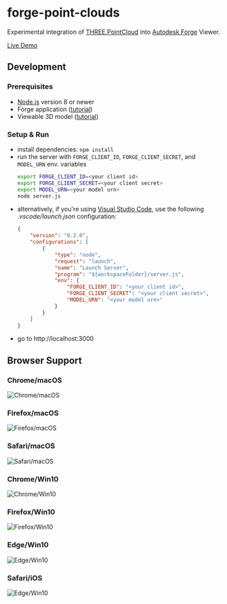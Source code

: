 # forge-point-clouds

Experimental integration of [THREE.PointCloud](https://github.com/mrdoob/three.js/blob/r71/src/objects/PointCloud.js)
into [Autodesk Forge](https://forge.autodesk.com) Viewer.

[Live Demo](https://forge-point-clouds.autodesk.io)

## Development

### Prerequisites

- [Node.js](https://nodejs.org) version 8 or newer
- Forge application ([tutorial](https://forge.autodesk.com/en/docs/oauth/v2/tutorials/create-app))
- Viewable 3D model ([tutorial](https://forge.autodesk.com/en/docs/model-derivative/v2/tutorials/prepare-file-for-viewer))

### Setup & Run

- install dependencies: `npm install`
- run the server with `FORGE_CLIENT_ID`, `FORGE_CLIENT_SECRET`, and `MODEL_URN` env. variables
  ```bash
  export FORGE_CLIENT_ID=<your client id>
  export FORGE_CLIENT_SECRET=<your client secret>
  export MODEL_URN=<your model urn>
  node server.js
  ```
- alternatively, if you're using [Visual Studio Code](https://code.visualstudio.com),
  use the following _.vscode/launch.json_ configuration:
  ```json
  {
      "version": "0.2.0",
      "configurations": [
          {
              "type": "node",
              "request": "launch",
              "name": "Launch Server",
              "program": "${workspaceFolder}/server.js",
              "env": {
                  "FORGE_CLIENT_ID": "<your client id>",
                  "FORGE_CLIENT_SECRET": "<your client secret>",
                  "MODEL_URN": "<your model urn>"
              }
          }
      ]
  }
  ```
- go to http://localhost:3000

## Browser Support

### Chrome/macOS

![Chrome/macOS](./docs/screenshots/chrome-macos.png)

### Firefox/macOS

![Firefox/macOS](./docs/screenshots/firefox-macos.png)

### Safari/macOS

![Safari/macOS](./docs/screenshots/safari-macos.png)

### Chrome/Win10

![Chrome/Win10](./docs/screenshots/chrome-win10.png)

### Firefox/Win10

![Firefox/Win10](./docs/screenshots/firefox-win10.png)

### Edge/Win10

![Edge/Win10](./docs/screenshots/edge-win10.png)

### Safari/iOS

![Edge/Win10](./docs/screenshots/safari-ios.png)
